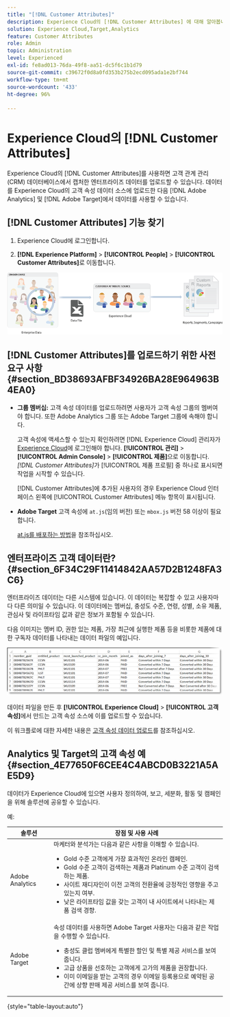 ```yaml
---
title: "[!DNL Customer Attributes]"
description: Experience Cloud의 [!DNL Customer Attributes] 에 대해 알아봅니다. Adobe Analytics 및 Adobe Target에서 사용할 고객 속성 데이터를 업로드하는 방법을 알아봅니다.
solution: Experience Cloud,Target,Analytics
feature: Customer Attributes
role: Admin
topic: Administration
level: Experienced
exl-id: fe8ad013-76da-49f8-aa51-dc5f6c1b1d79
source-git-commit: c39672f0d8a0fd353b275b2ecd095ada1e2bf744
workflow-type: tm+mt
source-wordcount: '433'
ht-degree: 96%

---
```


# Experience Cloud의 [!DNL Customer Attributes]

Experience Cloud의 [!DNL Customer Attributes]를 사용하면 고객 관계 관리(CRM) 데이터베이스에서 캡처한 엔터프라이즈 데이터를 업로드할 수 있습니다. 데이터를 Experience Cloud의 고객 속성 데이터 소스에 업로드한 다음 [!DNL Adobe Analytics] 및 [!DNL Adobe Target]에서 데이터를 사용할 수 있습니다.

## [!DNL Customer Attributes] 기능 찾기

1. Experience Cloud에 로그인합니다.

1. **[!DNL Experience Platform]** > **[!UICONTROL People]** > **[!UICONTROL Customer Attributes]**&#x200B;로 이동합니다.

![Customer Attributes 개요](assets/custom_reports.png)

## [!DNL Customer Attributes]를 업로드하기 위한 사전 요구 사항 {#section_BD38693AFBF34926BA28E964963B4EA0}

* **그룹 멤버십:** 고객 속성 데이터를 업로드하려면 사용자가 고객 속성 그룹의 멤버여야 합니다. 또한 Adobe Analytics 그룹 또는 Adobe Target 그룹에 속해야 합니다.

  고객 속성에 액세스할 수 있는지 확인하려면 [!DNL Experience Cloud] 관리자가 [Experience Cloud](https://experience.adobe.com)에 로그인해야 합니다. **[!UICONTROL 관리]** > **[!UICONTROL Admin Console]** > **[!UICONTROL 제품]**&#x200B;으로 이동합니다. *[!DNL Customer Attributes]*&#x200B;가 [!UICONTROL 제품 프로필] 중 하나로 표시되면 작업을 시작할 수 있습니다.

  [!DNL Customer Attributes]에 추가된 사용자의 경우 Experience Cloud 인터페이스 왼쪽에 [!UICONTROL Customer Attributes] 메뉴 항목이 표시됩니다.

* **Adobe Target** 고객 속성에 `at.js`(임의 버전) 또는 `mbox.js` 버전 58 이상이 필요합니다.

  [at.js를 배포하는 방법](https://experienceleague.adobe.com/docs/target-dev/developer/client-side/overview.html)을 참조하십시오.

## 엔터프라이즈 고객 데이터란? {#section_6F34C29F11414842AA57D2B1248FA3C6}

엔터프라이즈 데이터는 다른 시스템에 있습니다. 이 데이터는 복잡할 수 있고 사용자마다 다른 의미일 수 있습니다. 이 데이터에는 멤버십, 충성도 수준, 연령, 성별, 소유 제품, 관심사 및 라이프타임 값과 같은 정보가 포함될 수 있습니다.

다음 이미지는 멤버 ID, 권한 있는 제품, 가장 최근에 실행한 제품 등을 비롯한 제품에 대한 구독자 데이터를 나타내는 데이터 파일의 예입니다.

![엔터프라이즈 고객 데이터란?](assets/01_crs_usecase.png)

데이터 파일을 만든 후 **[!UICONTROL Experience Cloud]** > **[!UICONTROL 고객 속성]**&#x200B;에서 만드는 고객 속성 소스에 이를 업로드할 수 있습니다.

이 워크플로에 대한 자세한 내용은 [고객 속성 데이터 업로드](t-crs-usecase.md)를 참조하십시오.

## Analytics 및 Target의 고객 속성 예 {#section_4E77650F6CEE4C4ABCD0B3221A5AE5D9}

데이터가 Experience Cloud에 있으면 사용자 정의하여, 보고, 세분화, 활동 및 캠페인을 위해 솔루션에 공유할 수 있습니다.

예:

| 솔루션 | 장점 및 사용 사례 |
|--- |--- |
| Adobe Analytics | 마케터와 분석가는 다음과 같은 사항을 이해할 수 있습니다.<ul><li>Gold 수준 고객에게 가장 효과적인 온라인 캠페인.</li><li>Gold 수준 고객이 검색하는 제품과 Platinum 수준 고객이 검색하는 제품.</li><li>사이트 재디자인이 이전 고객의 전환율에 긍정적인 영향을 주고 있는지 여부.</li><li>낮은 라이프타임 값을 갖는 고객이 내 사이트에서 나타내는 제품 검색 경향.</li></ul> |
| Adobe Target | 속성 데이터를 사용하면 Adobe Target 사용자는 다음과 같은 작업을 수행할 수 있습니다.<ul><li>충성도 클럽 멤버에게 특별한 할인 및 특별 제공 서비스를 보여 줍니다.</li><li>고급 상품을 선호하는 고객에게 고가의 제품을 권장합니다.</li><li>이미 이메일을 받는 고객의 경우 이메일 등록용으로 예약된 공간에 상향 판매 제공 서비스를 보여 줍니다.</li></ul> |

{style="table-layout:auto"}
